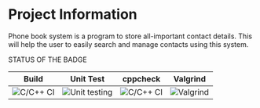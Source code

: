 # Project Information

Phone book system is a program to store all-important contact details. 
This will help the user to easily search and manage contacts using this system. 

STATUS OF THE BADGE

| Build  | Unit Test  | cppcheck  | Valgrind  |
|---|---|---|---|
|  ![C/C++ CI](https://github.com/stepin105209/phonebook/workflows/C/C++%20CI/badge.svg) | ![Unit testing](https://github.com/stepin105209/phonebook/workflows/Unit%20testing/badge.svg)  | ![C/C++ CI](https://github.com/stepin105209/phonebook/workflows/C/C++%20CI/badge.svg)  |  ![Valgrind](https://github.com/stepin105209/phonebook/workflows/Valgrind/badge.svg) |


